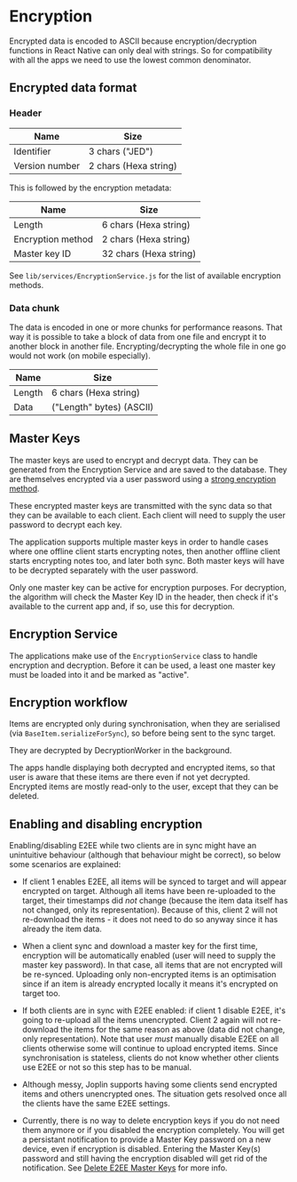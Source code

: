 # Encryption

Encrypted data is encoded to ASCII because encryption/decryption functions in React Native can only deal with strings. So for compatibility with all the apps we need to use the lowest common denominator.

## Encrypted data format

### Header

Name               |  Size
-------------------|-------------------------
Identifier         |  3 chars ("JED")
Version number     |  2 chars (Hexa string)

This is followed by the encryption metadata:

Name               |  Size
-------------------|-------------------------
Length             |  6 chars (Hexa string)
Encryption method  |  2 chars (Hexa string)
Master key ID      |  32 chars (Hexa string)

See `lib/services/EncryptionService.js` for the list of available encryption methods.

### Data chunk

The data is encoded in one or more chunks for performance reasons. That way it is possible to take a block of data from one file and encrypt it to another block in another file. Encrypting/decrypting the whole file in one go would not work (on mobile especially).

Name    |  Size
--------|----------------------------
Length  |  6 chars (Hexa string)
Data    |  ("Length" bytes) (ASCII)

## Master Keys

The master keys are used to encrypt and decrypt data. They can be generated from the Encryption Service and are saved to the database. They are themselves encrypted via a user password using a [strong encryption method](https://github.com/laurent22/joplin/blob/cc07016b07bd83dd8d38fba392b7aad8eaf2ca6d/packages/lib/services/EncryptionService.js#L236).

These encrypted master keys are transmitted with the sync data so that they can be available to each client. Each client will need to supply the user password to decrypt each key.

The application supports multiple master keys in order to handle cases where one offline client starts encrypting notes, then another offline client starts encrypting notes too, and later both sync. Both master keys will have to be decrypted separately with the user password.

Only one master key can be active for encryption purposes. For decryption, the algorithm will check the Master Key ID in the header, then check if it's available to the current app and, if so, use this for decryption.

## Encryption Service

The applications make use of the `EncryptionService` class to handle encryption and decryption. Before it can be used, a least one master key must be loaded into it and be marked as "active".

## Encryption workflow

Items are encrypted only during synchronisation, when they are serialised (via `BaseItem.serializeForSync`), so before being sent to the sync target.

They are decrypted by DecryptionWorker in the background.

The apps handle displaying both decrypted and encrypted items, so that user is aware that these items are there even if not yet decrypted. Encrypted items are mostly read-only to the user, except that they can be deleted.

## Enabling and disabling encryption

Enabling/disabling E2EE while two clients are in sync might have an unintuitive behaviour (although that behaviour might be correct), so below some scenarios are explained:

- If client 1 enables E2EE, all items will be synced to target and will appear encrypted on target. Although all items have been re-uploaded to the target, their timestamps did *not* change (because the item data itself has not changed, only its representation). Because of this, client 2 will not re-download the items - it does not need to do so anyway since it has already the item data.

- When a client sync and download a master key for the first time, encryption will be automatically enabled (user will need to supply the master key password). In that case, all items that are not encrypted will be re-synced. Uploading only non-encrypted items is an optimisation since if an item is already encrypted locally it means it's encrypted on target too.

- If both clients are in sync with E2EE enabled: if client 1 disable E2EE, it's going to re-upload all the items unencrypted. Client 2 again will not re-download the items for the same reason as above (data did not change, only representation). Note that user *must* manually disable E2EE on all clients otherwise some will continue to upload encrypted items. Since synchronisation is stateless, clients do not know whether other clients use E2EE or not so this step has to be manual.

- Although messy, Joplin supports having some clients send encrypted items and others unencrypted ones. The situation gets resolved once all the clients have the same E2EE settings.

- Currently, there is no way to delete encryption keys if you do not need them anymore or if you disabled the encryption completely. You will get a persistant notification to provide a Master Key password on a new device, even if encryption is disabled. Entering the Master Key(s) password and still having the encryption disabled will get rid of the notification. See [Delete E2EE Master Keys](https://discourse.joplinapp.org/t/delete-e2ee-master-keys/906) for more info.

